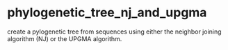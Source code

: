 # phylogenetic_tree_nj_and_upgma
create a pylogenetic tree from sequences using either the neighbor joining algorithm (NJ) or the UPGMA algorithm.
